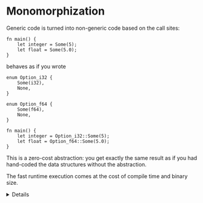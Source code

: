 # Monomorphization

Generic code is turned into non-generic code based on the call sites:

```rust,editable
fn main() {
    let integer = Some(5);
    let float = Some(5.0);
}
```

behaves as if you wrote

```rust,editable
enum Option_i32 {
    Some(i32),
    None,
}

enum Option_f64 {
    Some(f64),
    None,
}

fn main() {
    let integer = Option_i32::Some(5);
    let float = Option_f64::Some(5.0);
}
```

This is a zero-cost abstraction: you get exactly the same result as if you had
hand-coded the data structures without the abstraction.

The fast runtime execution comes at the cost of compile time and binary size.


<details>

* Go back to the point example, and add an `fn is_above(other: &Point) -> bool` method to it.

</details>